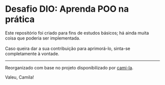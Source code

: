 <h1>Desafio DIO: Aprenda POO na prática</h1>

<p>
Este repositório foi criado para fins de estudos básicos; há ainda muita coisa que poderia ser implementada.<br>
<br>
Caso queira dar a sua contribuição para aprimorá-lo, sinta-se completamente à vontade.
<br>
</p>

------------
Reorganizado com base no projeto disponibilizado por [cami-la](https://www.linkedin.com/in/cami-la/ "cami-la").

Valeu, Camila!
